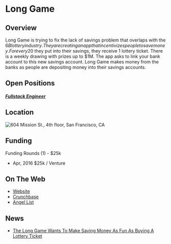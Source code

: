 # Long Game
## Overview
Long Game is trying to fix the lack of savings problem that overlaps with the $6B lottery industry. They are creating an app that incentivizes people to save money. For every 20$ they put into their savings, they receive 1 lottery ticket. There is a weekly drawing with prizes up to $1M. The app asks to link your bank account to this new savings account. Long Game makes money from the banks as people are depositing money into their savings accounts.

## Open Positions
##### [Fullstack Engineer](https://github.com/the31337/jobs/blob/master/long-game/full-stack-engineer.md)

## Location
![604 Mission St., 4th floor, San Francisco, CA](https://maps.googleapis.com/maps/api/staticmap?center=604+Mission+St.,+4th+floor,+San+Francisco,+CA&zoom=13&scale=false&size=600x300&maptype=roadmap&format=png&visual_refresh=true)  

## Funding
Funding Rounds (1) - $25k
+ Apr, 2016	$25k / Venture

## On The Web
+ [Website](http://www.longgame.co/)
+ [Crunchbase](https://www.crunchbase.com/organization/long-game#/entity)
+ [Angel List](https://angel.co/long-game)

## News
+ [The Long Game Wants To Make Saving Money As Fun As Buying A Lottery Ticket](https://www.fastcoexist.com/3065837/the-long-game-wants-to-make-saving-money-as-fun-as-buying-a-lottery-ticket)
